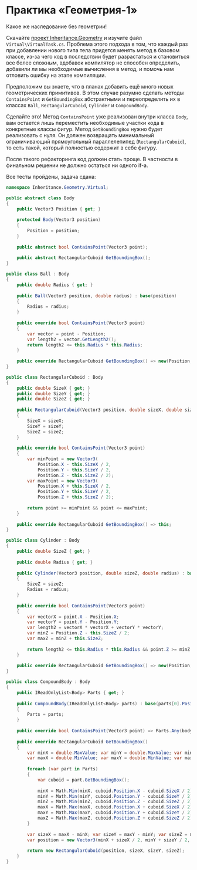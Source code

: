 # Практика «Геометрия-1»

Какое же наследование без геометрии!

Скачайте [проект Inheritance.Geometry](Inheritance.Geometry.zip) и изучите файл `Virtual\VirtualTask.cs`. Проблема этого подхода в том, что каждый раз при добавлении нового типа тела придется менять метод в базовом классе, из-за чего код в последствии будет разрастаться и становиться все более сложным, вдобавок компилятор не способен определить, добавили ли мы необходимые вычисления в метод, и помочь нам отловить ошибку на этапе компиляции.

Предположим вы знаете, что в планах добавить ещё много новых геометрических примитивов. В этом случае разумно сделать методы `ContainsPoint` и `GetBoundingBox` абстрактными и переопределить их в классах `Ball`, `RectangularCuboid`, `Cylinder` и `CompoundBody`.

Сделайте это! Метод `ContainsPoint` уже реализован внутри класса `Body`, вам остается лишь переместить необходимые участки кода в конкретные классы фигур. Метод `GetBoundingBox` нужно будет реализовать с нуля. Он должен возвращать минимальный ограничивающий прямоугольный параллелепипед (`RectangularCuboid`), то есть такой, который полностью содержит в себе фигуру.

После такого рефакторинга код должен стать проще. В частности в финальном решении не должно остаться ни одного if-а.

Все тесты пройдены, задача сдана:
```cs
namespace Inheritance.Geometry.Virtual;

public abstract class Body
{
    public Vector3 Position { get; }
    
    protected Body(Vector3 position)
    {
        Position = position;
    }
    
    public abstract bool ContainsPoint(Vector3 point);
    
    public abstract RectangularCuboid GetBoundingBox();
}

public class Ball : Body
{
    public double Radius { get; }
    
    public Ball(Vector3 position, double radius) : base(position)
    {
        Radius = radius;
    }
    
    public override bool ContainsPoint(Vector3 point)
    {
        var vector = point - Position;
        var length2 = vector.GetLength2();
        return length2 <= this.Radius * this.Radius;
    }
    
    public override RectangularCuboid GetBoundingBox() => new(Position, 2*Radius, 2*Radius, 2*Radius);
}

public class RectangularCuboid : Body
{
    public double SizeX { get; }
    public double SizeY { get; }
    public double SizeZ { get; }
    
    public RectangularCuboid(Vector3 position, double sizeX, double sizeY, double sizeZ) : base(position)
    {
        SizeX = sizeX;
        SizeY = sizeY;
        SizeZ = sizeZ;
    }
    
    public override bool ContainsPoint(Vector3 point)
    {
        var minPoint = new Vector3(
            Position.X - this.SizeX / 2,
            Position.Y - this.SizeY / 2,
            Position.Z - this.SizeZ / 2);
        var maxPoint = new Vector3(
            Position.X + this.SizeX / 2,
            Position.Y + this.SizeY / 2,
            Position.Z + this.SizeZ / 2);
    
        return point >= minPoint && point <= maxPoint;
    }
    
    public override RectangularCuboid GetBoundingBox() => this;
}

public class Cylinder : Body
{
    public double SizeZ { get; }
    
    public double Radius { get; }
    
    public Cylinder(Vector3 position, double sizeZ, double radius) : base(position)
    {
        SizeZ = sizeZ;
        Radius = radius;
    }
    
    public override bool ContainsPoint(Vector3 point)
    {
        var vectorX = point.X - Position.X;
        var vectorY = point.Y - Position.Y;
        var length2 = vectorX * vectorX + vectorY * vectorY;
        var minZ = Position.Z - this.SizeZ / 2;
        var maxZ = minZ + this.SizeZ;
    
        return length2 <= this.Radius * this.Radius && point.Z >= minZ && point.Z <= maxZ;
    }
    
    public override RectangularCuboid GetBoundingBox() => new(Position, 2*Radius, 2*Radius, SizeZ);
}

public class CompoundBody : Body
{
    public IReadOnlyList<Body> Parts { get; }
    
    public CompoundBody(IReadOnlyList<Body> parts) : base(parts[0].Position)
    {
        Parts = parts;
    }
    
    public override bool ContainsPoint(Vector3 point) => Parts.Any(body => body.ContainsPoint(point));
    
    public override RectangularCuboid GetBoundingBox()
    {
        var minX = double.MaxValue; var minY = double.MaxValue; var minZ = double.MaxValue;
        var maxX = double.MinValue; var maxY = double.MinValue; var maxZ = double.MinValue;
    
        foreach (var part in Parts)
        {
            var cuboid = part.GetBoundingBox();
    
            minX = Math.Min(minX, cuboid.Position.X - cuboid.SizeX / 2);
            minY = Math.Min(minY, cuboid.Position.Y - cuboid.SizeY / 2);
            minZ = Math.Min(minZ, cuboid.Position.Z - cuboid.SizeZ / 2);
            maxX = Math.Max(maxX, cuboid.Position.X + cuboid.SizeX / 2);
            maxY = Math.Max(maxY, cuboid.Position.Y + cuboid.SizeY / 2);
            maxZ = Math.Max(maxZ, cuboid.Position.Z + cuboid.SizeZ / 2);
        }
    
        var sizeX = maxX - minX; var sizeY = maxY - minY; var sizeZ = maxZ - minZ;
        var position = new Vector3(minX + sizeX / 2, minY + sizeY / 2, minZ + sizeZ / 2);
    
        return new RectangularCuboid(position, sizeX, sizeY, sizeZ);
    }
}
```
